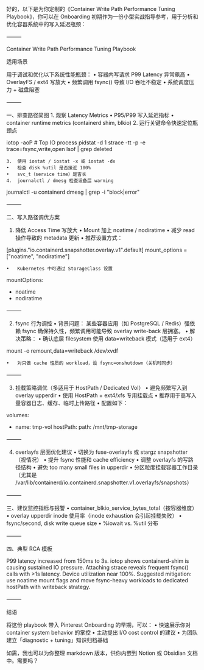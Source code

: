 好的，以下是为你定制的《Container Write Path Performance Tuning Playbook》，你可以在 Onboarding 初期作为一份小型实战指导参考，用于分析和优化容器系统中的写入延迟瓶颈：

⸻

Container Write Path Performance Tuning Playbook

适用场景

用于调试和优化以下系统性能瓶颈：
	•	容器内写请求 P99 Latency 异常飙高
	•	OverlayFS / ext4 写放大
	•	频繁调用 fsync() 导致 I/O 吞吐不稳定
	•	系统调度压力 + 磁盘阻塞

⸻

一、排查路径简图
	1.	观察 Latency Metrics
	•	P95/P99 写入延迟指标
	•	container runtime metrics (containerd shim, blkio)
	2.	运行关键命令快速定位瓶颈点

iotop -aoP  # Top IO process
pidstat -d 1
strace -tt -p <PID> -e trace=fsync,write,open
lsof | grep deleted


	3.	使用 iostat / iostat -x 或 iostat -dx
	•	检查 disk %util 是否接近 100%
	•	svc_t（service time）是否长
	4.	journalctl / dmesg 检查设备层 warning

journalctl -u containerd
dmesg | grep -i "block\|error"



⸻

二、写入路径调优方案

1. 降低 Access Time 写放大
	•	Mount 加上 noatime / nodiratime
	•	减少 read 操作导致的 metadata 更新
	•	推荐设置方式：

[plugins."io.containerd.snapshotter.overlay.v1".default]
  mount_options = ["noatime", "nodiratime"]


	•	Kubernetes 中可通过 StorageClass 设置

mountOptions:
  - noatime
  - nodiratime



⸻

2. fsync 行为调控
	•	背景问题：
某些容器应用（如 PostgreSQL / Redis）强依赖 fsync 确保持久性，频繁调用可能导致 overlay write-back 层拥塞。
	•	解决策略：
	•	确认底层 filesystem 使用 data=writeback 模式（适用于 ext4）

mount -o remount,data=writeback /dev/xvdf


	•	对只做 cache 性质的 workload，设 fsync=onshutdown（关机时同步）

⸻

3. 挂载策略调优（多适用于 HostPath / Dedicated Vol）
	•	避免频繁写入到 overlay upperdir
	•	使用 HostPath + ext4/xfs 专用挂载点
	•	推荐用于高写入量容器日志、缓存、临时上传路径
	•	配置如下：

volumes:
- name: tmp-vol
  hostPath:
    path: /mnt/tmp-storage



⸻

4. overlayfs 层面优化建议
	•	切换为 fuse-overlayfs 或 stargz snapshotter（视情况）
	•	提升 fsync 性能和 cache efficiency
	•	调整 overlayfs 的写路径结构
	•	避免 too many small files in upperdir
	•	分区粒度挂载容器工作目录（尤其是 /var/lib/containerd/io.containerd.snapshotter.v1.overlayfs/snapshots）

⸻

三、建议监控指标与报警
	•	container_blkio_service_bytes_total（按容器维度）
	•	overlay upperdir inode 使用率（inode exhaustion 会引起挂载失败）
	•	fsync/second, disk write queue size
	•	%iowait vs. %util 分布

⸻

四、典型 RCA 模板

P99 latency increased from 150ms to 3s. iotop shows containerd-shim is causing sustained IO pressure. 
Attaching strace reveals frequent fsync() calls with >1s latency. Device utilization near 100%.
Suggested mitigation: use noatime mount flags and move fsync-heavy workloads to dedicated hostPath with writeback strategy.


⸻

结语

将这份 playbook 带入 Pinterest Onboarding 的早期，可以：
	•	快速展示你对 container system behavior 的掌控
	•	主动提出 I/O cost control 的建议
	•	为团队建立「diagnostic + tuning」知识归档基础

如需，我也可以为你整理 markdown 版本，供你内嵌到 Notion 或 Obsidian 文档中。需要吗？